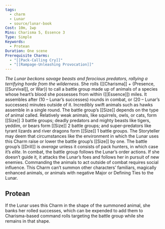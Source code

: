 ```yaml
---
tags:
  - charm
  - Lunar
  - source/lunar-book
Cost: 10m, 1wp
Mins: Charisma 5, Essence 3
Type: Simple
Keywords:
  - Protean
Duration: One scene
Prerequisite Charms:
  - "[[Pack-Calling Cry]]"
  - "[[Rampage-Unleashing Provocation]]"
---
```

*The Lunar beckons savage beasts and ferocious predators, rallying a terrifying horde from the wilderness.*
She rolls ([[Charisma]] + {Presence, [[Survival]], or War}) to call a battle group made up of animals of a species whose heart’s blood she possesses from within ([[Essence]]) miles. It assembles after (10 – Lunar’s successes) rounds in combat, or (20 – Lunar’s successes) minutes outside of it. Incredibly swift animals such as hawks assemble in a single round. 
The battle group’s [[Size]] depends on the type of animal called. Relatively weak animals, like squirrels, owls, or cats, form [[Size]] 3 battle groups; deadly predators and mighty beasts like tigers, yeddim, or bears form [[Size]] 2 battle groups; and super-predators like tyrant lizards and river dragons form [[Size]] 1 battle groups.
The Storyteller may deem that circumstances like the environment in which the Lunar uses this Charm raise or lower the battle group’s [[Size]] by one. The battle group’s [[Drill]] is *average* unless it consists of pack hunters, in which case it’s *elite*. 
In combat, the battle group follows the Lunar’s order actions. If she doesn’t guide it, it attacks the Lunar’s foes and follows her in pursuit of new enemies. Commanding the animals to act outside of combat requires social influence. This Charm can’t summon other characters’ familiars, magically enhanced animals, or animals with negative Major or Defining Ties to the Lunar. 
## Protean 

If the Lunar uses this Charm in the shape of the summoned animal, she banks her rolled successes, which can be expended to add them to Charisma-based command rolls targeting the battle group while she remains in that shape.
